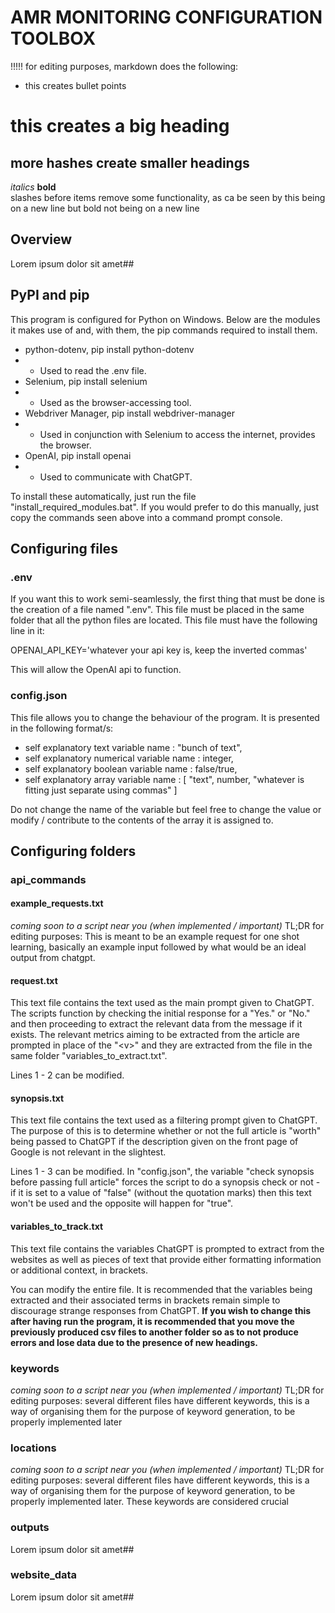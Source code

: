 # AMR MONITORING CONFIGURATION TOOLBOX
!!!!! for editing purposes, markdown does the following:
 - this creates bullet points
 # this creates a big heading
 ## more hashes create smaller headings
 *italics*
 **bold**\
 slashes before items remove some functionality, as ca be seen by this being on a new line but bold not being on a new line

## Overview
Lorem ipsum dolor sit amet## 
## PyPI and pip
This program is configured for Python on Windows. Below are the modules it makes use of and, with them, the pip commands required to install them.
- python-dotenv, pip install python-dotenv
- - Used to read the .env file.
- Selenium, pip install selenium
- - Used as the browser-accessing tool.
- Webdriver Manager, pip install webdriver-manager
- - Used in conjunction with Selenium to access the internet, provides the browser.
- OpenAI, pip install openai
- - Used to communicate with ChatGPT.

To install these automatically, just run the file "install_required_modules.bat". If you would prefer to do this manually, just copy the commands seen above into a command prompt console.

## Configuring files
### .env 
If you want this to work semi-seamlessly, the first thing that must be done is the creation 
of a file named ".env". This file must be placed in the same folder that all the python files are located. 
This file must have the following line in it:

OPENAI_API_KEY='whatever your api key is, keep the inverted commas'

This will allow the OpenAI api to function.
### config.json
This file allows you to change the behaviour of the program. It is presented in the following format/s:

- self explanatory text variable name : "bunch of text",
- self explanatory numerical variable name : integer,
- self explanatory boolean variable name : false/true,
- self explanatory array variable name : [
    "text",
    number,
    "whatever is fitting just separate using commas"
]

Do not change the name of the variable but feel free to change the value or modify / contribute to the contents of the array it is assigned to.
## Configuring folders
### api_commands 
#### example_requests.txt
_coming soon to a script near you (when implemented / important)_
TL;DR for editing purposes:
This is meant to be an example request for one shot learning, basically an example input followed by what would be an ideal output from chatgpt.
#### request.txt
This text file contains the text used as the main prompt given to ChatGPT. The scripts function by checking the initial response for a "Yes." or "No." and then proceeding to extract the relevant data from the message if it exists. The relevant metrics aiming to be extracted from the article are prompted in place of the "\<v>" and they are extracted from the file in the same folder "variables_to_extract.txt".

Lines 1 - 2 can be modified.
#### synopsis.txt
This text file contains the text used as a filtering prompt given to ChatGPT. The purpose of this is to determine whether or not the full article is "worth" being passed to ChatGPT if the description given on the front page of Google is not relevant in the slightest.

Lines 1 - 3 can be modified. In "config.json", the variable "check synopsis before passing full article" forces the script to do a synopsis check or not - if it is set to a value of "false" (without the quotation marks) then this text won't be used and the opposite will happen for "true".
#### variables_to_track.txt
This text file contains the variables ChatGPT is prompted to extract from the websites as well as pieces of text that provide either formatting information or additional context, in brackets.

You can modify the entire file. It is recommended that the variables being extracted and their associated terms in brackets remain simple to discourage strange responses from ChatGPT. **If you wish to change this after having run the program, it is recommended that you move the previously produced csv files to another folder so as to not produce errors and lose data due to the presence of new headings.**
### keywords
_coming soon to a script near you (when implemented / important)_
TL;DR for editing purposes:
several different files have different keywords, this is a way of organising them for the purpose of keyword generation, to be properly implemented later
### locations
_coming soon to a script near you (when implemented / important)_
TL;DR for editing purposes:
several different files have different keywords, this is a way of organising them for the purpose of keyword generation, to be properly implemented later. These keywords are considered crucial
### outputs
Lorem ipsum dolor sit amet## 

### website_data 
Lorem ipsum dolor sit amet## 





